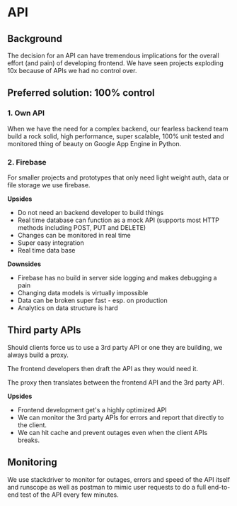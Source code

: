 # API

## Background

The decision for an API can have tremendous implications for the overall effort (and pain) of developing frontend. We have seen projects exploding 10x because of APIs we had no control over.

## Preferred solution: 100% control

### 1. Own API

When we have the need for a complex backend, our fearless backend team build a rock solid, high performance, super scalable, 100% unit tested and monitored thing of beauty on Google App Engine in Python.

### 2. Firebase

For smaller projects and prototypes that only need light weight auth, data or file storage we use firebase.

**Upsides**

- Do not need an backend developer to build things
- Real time database can function as a mock API (supports most HTTP methods including POST, PUT and DELETE)
- Changes can be monitored in real time
- Super easy integration
- Real time data base

**Downsides**

- Firebase has no build in server side logging and makes debugging a pain
- Changing data models is virtually impossible
- Data can be broken super fast - esp. on production
- Analytics on data structure is hard

## Third party APIs

Should clients force us to use a 3rd party API or one they are building, we always build a proxy.

The frontend developers then draft the API as they would need it. 

The proxy then translates between the frontend API and the 3rd party API.

**Upsides**

- Frontend development get's a highly optimized API
- We can monitor the 3rd party APIs for errors and report that directly to the client.
- We can hit cache and prevent outages even when the client APIs breaks.

## Monitoring

We use stackdriver to monitor for outages, errors and speed of the API itself and runscope as well as postman to mimic user requests to do a full end-to-end test of the API every few minutes.